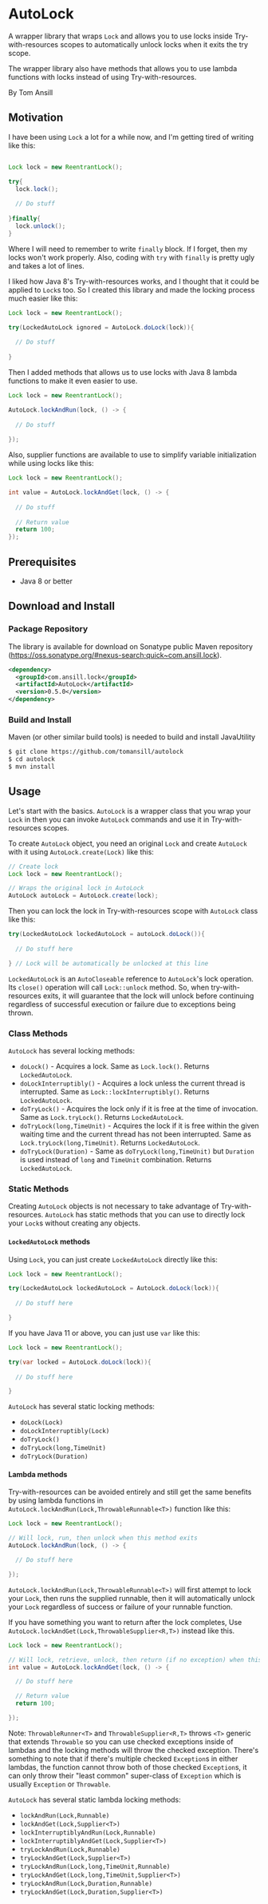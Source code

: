 # AutoLock

A wrapper library that wraps `Lock` and allows you to use locks inside Try-with-resources scopes to automatically unlock
locks when it exits the try scope.

The wrapper library also have methods that allows you to use lambda functions with locks instead of using
Try-with-resources.

By Tom Ansill

## Motivation

I have been using `Lock` a lot for a while now, and I'm getting tired of writing like this:

```java

Lock lock = new ReentrantLock();

try{  
  lock.lock();
    
  // Do stuff
  
}finally{
  lock.unlock();
}

```

Where I will need to remember to write `finally` block. If I forget, then my locks won't work properly. Also, coding
with `try` with `finally` is pretty ugly and takes a lot of lines.

I liked how Java 8's Try-with-resources works, and I thought that it could be applied to `Lock`s too. So I created this
library and made the locking process much easier like this:

```java
Lock lock = new ReentrantLock();

try(LockedAutoLock ignored = AutoLock.doLock(lock)){
  
  // Do stuff
  
}
```

Then I added methods that allows us to use locks with Java 8 lambda functions to make it even easier to use.

```java
Lock lock = new ReentrantLock();

AutoLock.lockAndRun(lock, () -> {
  
  // Do stuff
  
});
```

Also, supplier functions are available to use to simplify variable initialization while using locks like this:

```java
Lock lock = new ReentrantLock();

int value = AutoLock.lockAndGet(lock, () -> {
  
  // Do stuff
  
  // Return value
  return 100;
});
```

## Prerequisites

* Java 8 or better

## Download and Install

### Package Repository

The library is available for download on Sonatype public Maven
repository (https://oss.sonatype.org/#nexus-search;quick~com.ansill.lock).
```xml
<dependency>
  <groupId>com.ansill.lock</groupId>
  <artifactId>AutoLock</artifactId>
  <version>0.5.0</version>
</dependency>
```

### Build and Install

Maven (or other similar build tools) is needed to build and install JavaUtility

```sh
$ git clone https://github.com/tomansill/autolock
$ cd autolock
$ mvn install
```

## Usage

Let's start with the basics. `AutoLock` is a wrapper class that you wrap your `Lock` in then you can invoke `AutoLock`
commands and use it in Try-with-resources scopes.

To create `AutoLock` object, you need an original `Lock` and create `AutoLock` with it using `AutoLock.create(Lock)`
like this:

```java
// Create lock
Lock lock = new ReentrantLock();

// Wraps the original lock in AutoLock
AutoLock autoLock = AutoLock.create(lock);
```

Then you can lock the lock in Try-with-resources scope with `AutoLock` class like this:

```java
try(LockedAutoLock lockedAutoLock = autoLock.doLock()){
    
  // Do stuff here

} // Lock will be automatically be unlocked at this line
```

`LockedAutoLock` is an `AutoCloseable` reference to `AutoLock`'s lock operation. Its `close()` operation will
call `Lock::unlock` method. So, when try-with-resources exits, it will guarantee that the lock will unlock before
continuing regardless of successful execution or failure due to exceptions being thrown.

### Class Methods

`AutoLock` has several locking methods:

- `doLock()` - Acquires a lock. Same as `Lock.lock()`. Returns `LockedAutoLock`.
- `doLockInterruptibly()` - Acquires a lock unless the current thread is interrupted. Same
  as `Lock::lockInterruptibly()`. Returns `LockedAutoLock`.
- `doTryLock()` - Acquires the lock only if it is free at the time of invocation. Same as `Lock.tryLock()`.
  Returns `LockedAutoLock`.
- `doTryLock(long,TimeUnit)` - Acquires the lock if it is free within the given waiting time and the current thread has
  not been interrupted. Same as `Lock.tryLock(long,TimeUnit)`. Returns `LockedAutoLock`.
- `doTryLock(Duration)` - Same as `doTryLock(long,TimeUnit)` but `Duration` is used instead of `long` and `TimeUnit`
  combination. Returns `LockedAutoLock`.

### Static Methods

Creating `AutoLock` objects is not necessary to take advantage of Try-with-resources. `AutoLock` has static methods that
you can use to directly lock your `Lock`s without creating any objects.

#### `LockedAutoLock` methods

Using `Lock`, you can just create `LockedAutoLock` directly like this:

```java
Lock lock = new ReentrantLock();

try(LockedAutoLock lockedAutoLock = AutoLock.doLock(lock)){
    
  // Do stuff here

}
```

If you have Java 11 or above, you can just use `var` like this:

```java
Lock lock = new ReentrantLock();

try(var locked = AutoLock.doLock(lock)){
    
  // Do stuff here

}
```

`AutoLock` has several static locking methods:

- `doLock(Lock)`
- `doLockInterruptibly(Lock)`
- `doTryLock()`
- `doTryLock(long,TimeUnit)`
- `doTryLock(Duration)`

#### Lambda methods

Try-with-resources can be avoided entirely and still get the same benefits by using lambda functions
in `AutoLock.lockAndRun(Lock,ThrowableRunnable<T>)` function like this:

```java
Lock lock = new ReentrantLock();

// Will lock, run, then unlock when this method exits
AutoLock.lockAndRun(lock, () -> {

  // Do stuff here

});
```

`AutoLock.lockAndRun(Lock,ThrowableRunnable<T>)` will first attempt to lock your `Lock`, then runs the supplied
runnable, then it will automatically unlock your `Lock` regardless of success or failure of your runnable function.

If you have something you want to return after the lock completes,
Use `AutoLock.lockAndGet(Lock,ThrowableSupplier<R,T>)` instead like this.

```java
Lock lock = new ReentrantLock();

// Will lock, retrieve, unlock, then return (if no exception) when this method exits
int value = AutoLock.lockAndGet(lock, () -> {

  // Do stuff here

  // Return value
  return 100;

});
```

Note: `ThrowableRunner<T>` and `ThrowableSupplier<R,T>` throws `<T>` generic that extends `Throwable` so you can use
checked exceptions inside of lambdas and the locking methods will throw the checked exception. There's something to note
that if there's multiple checked `Exception`s in either lambdas, the function cannot throw both of those checked
`Exception`s, it can only throw their "least common" super-class of `Exception` which is usually `Exception` or
`Throwable`.

`AutoLock` has several static lambda locking methods:

- `lockAndRun(Lock,Runnable)`
- `lockAndGet(Lock,Supplier<T>)`
- `lockInterruptiblyAndRun(Lock,Runnable)`
- `lockInterruptiblyAndGet(Lock,Supplier<T>)`
- `tryLockAndRun(Lock,Runnable)`
- `tryLockAndGet(Lock,Supplier<T>)`
- `tryLockAndRun(Lock,long,TimeUnit,Runnable)`
- `tryLockAndGet(Lock,long,TimeUnit,Supplier<T>)`
- `tryLockAndRun(Lock,Duration,Runnable)`
- `tryLockAndGet(Lock,Duration,Supplier<T>)`